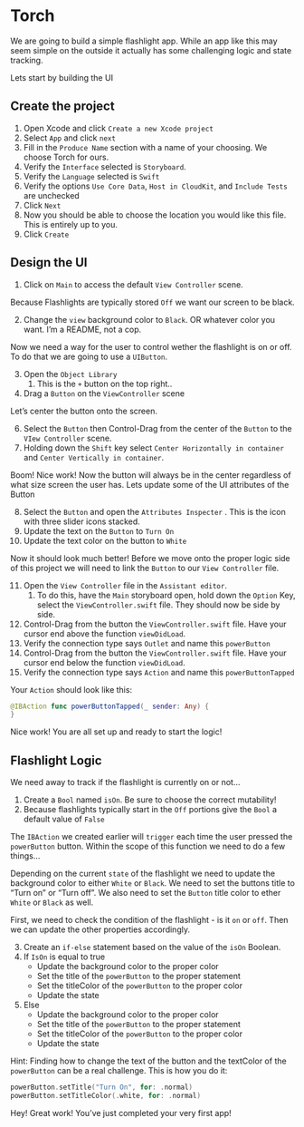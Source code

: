 # Torch
We are going to build a simple flashlight app. While an app like this may seem simple on the outside it actually has some challenging logic and state tracking. 

Lets start by building the UI

## Create the project
1. Open Xcode and click `Create a new Xcode project`
2. Select `App` and click `next`
3. Fill in the `Produce Name` section with a name of your choosing. We choose Torch for ours.
4. Verify the `Interface` selected is `Storyboard`. 
5. Verify the `Language` selected is `Swift`
6. Verify the options `Use Core Data`, `Host in CloudKit`, and `Include Tests` are unchecked
7. Click `Next`
8. Now you should be able to choose the location you would like this file. This is entirely up to you.
9. Click `Create`

## Design the UI
1. Click on `Main` to access the default `View Controller` scene. 

Because Flashlights are typically stored `Off` we want our screen to be black.

2. Change the `view` background color to `Black`.  OR whatever color you want. I’m a README, not a cop. 

Now we need a way for the user to control wether the flashlight is on or off. To do that we are going to use a `UIButton`. 

3. Open the `Object Library` 
	1. This is the `+` button on the top right..
4. Drag a `Button` on the `ViewController` scene

Let’s center the button onto the screen. 

6. Select the `Button` then Control-Drag from the center of the `Button` to the `VIew Controller` scene. 
7. Holding down the `Shift` key select `Center Horizontally in container` and `Center Vertically in container`.

Boom! Nice work! Now the button will always be in the center regardless of what size screen the user has. Lets update some of the UI attributes of the Button

8. Select the `Button` and open the `Attributes Inspecter` . This is the icon with three slider icons stacked.
9. Update the text on the `Button` to `Turn On`
10. Update the text color on the button to `White`

Now it should look much better! Before we move onto the proper logic side of this project we will need to link the `Button`  to our `View Controller` file. 

11. Open the `View Controller` file in the `Assistant editor`.
	1. To do this, have the `Main` storyboard open, hold down the `Option` Key, select the `ViewController.swift` file. They should now be side by side.
12. Control-Drag from the button the `ViewController.swift` file. Have your cursor end above the function `viewDidLoad`. 
13. Verify the connection type says `Outlet` and name this `powerButton`
14. Control-Drag from the button the `ViewController.swift` file. Have your cursor end below the function `viewDidLoad`. 
15. Verify the connection type says `Action` and name this `powerButtonTapped`

Your `Action` should look like this:

``` swift
@IBAction func powerButtonTapped(_ sender: Any) {
}
```

Nice work! You are all set up and ready to start the logic!

## Flashlight Logic
We need away to track if the flashlight is currently on or not…

1. Create a `Bool` named `isOn`. Be sure to choose the correct mutability! 
2. Because flashlights typically start in the `Off` portions give the `Bool` a default value of `False`

The `IBAction` we created earlier will `trigger` each time the user pressed the `powerButton` button.  Within the scope of this function we need to do a few things…

Depending on the current `state` of the flashlight we need to update the background color to either `White` or `Black`. We need to set the buttons title to “Turn on” or “Turn off”. We also need to set the `Button` title color to ether `White` or `Black` as well. 

First, we need to check the condition of the flashlight -  is it `on` or `off`.  Then we can update the other properties accordingly. 

3. Create an `if-else` statement based on the value of the `isOn` Boolean.
4. If `IsOn` is equal to true
	* Update the background color to the proper color
	* Set the title of the `powerButton` to  the proper statement
	* Set the titleColor of the `powerButton` to the proper color
	* Update the state
5. Else 
	* Update the background color to the proper color
	* Set the title of the `powerButton` to  the proper statement
	* Set the titleColor of the `powerButton` to the proper color
	* Update the state

Hint: Finding how to change  the text of the button and the textColor of the `powerButton` can be a real challenge. This is how you do it:
``` swift
powerButton.setTitle("Turn On", for: .normal)
powerButton.setTitleColor(.white, for: .normal)
```

Hey! Great work! You’ve just completed your very first app!
